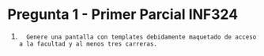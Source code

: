# Pregunta 1 - Primer Parcial INF324

1.       Genere una pantalla con templates debidamente maquetado de acceso a la facultad y al menos tres carreras.
